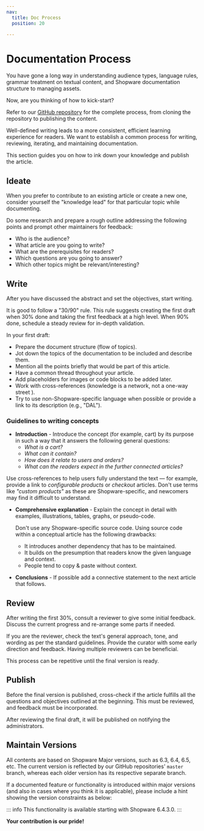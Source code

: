 ```yaml
---
nav:
  title: Doc Process
  position: 20

---
```


# Documentation Process

You have gone a long way in understanding audience types, language rules, grammar treatment on textual content, and Shopware documentation structure to managing assets.

Now, are you thinking of how to kick-start?

Refer to our [GitHub repository](https://github.com/shopware/docs) for the complete process, from cloning the repository to publishing the content.

Well-defined writing leads to a more consistent, efficient learning experience for readers. We want to establish a common process for writing, reviewing, iterating, and maintaining documentation.

This section guides you on how to ink down your knowledge and publish the article.

## Ideate

When you prefer to contribute to an existing article or create a new one, consider yourself the "knowledge lead" for that particular topic while documenting.

Do some research and prepare a rough outline addressing the following points and prompt other maintainers for feedback:

* Who is the audience?
* What article are you going to write?
* What are the prerequisites for readers?
* Which questions are you going to answer?
* Which other topics might be relevant/interesting?

## Write

After you have discussed the abstract and set the objectives, start writing.

It is good to follow a "30/90" rule. This rule suggests creating the first draft when 30% done and taking the first feedback at a high level. When 90% done, schedule a steady review for in-depth validation.

In your first draft:

* Prepare the document structure (flow of topics).
* Jot down the topics of the documentation to be included and describe them.
* Mention all the points briefly that would be part of this article.
* Have a common thread throughout your article.
* Add placeholders for images or code blocks to be added later.
* Work with cross-references \(knowledge is a network, not a one-way street \).
* Try to use non-Shopware-specific language when possible or provide a link to its description (e.g., "DAL").

### Guidelines to writing concepts

* **Introduction** - Introduce the concept (for example, cart) by its purpose in such a way that it answers the following general questions:
  * *What is a cart?*
  * *What can it contain?*
  * *How does it relate to users and orders?*
  * *What can the readers expect in the further connected articles?*

Use cross-references to help users fully understand the text — for example, provide a link to *configurable products* or *checkout* articles. Don't use terms like *"custom products"* as these are Shopware-specific, and newcomers may find it difficult to understand.

* **Comprehensive explanation** - Explain the concept in detail with examples, illustrations, tables, graphs, or pseudo-code.

  Don't use any Shopware-specific source code. Using source code within a conceptual article has the following drawbacks:
  * It introduces another dependency that has to be maintained.
  * It builds on the presumption that readers know the given language and context.
  * People tend to copy & paste without context.

* **Conclusions** - If possible add a connective statement to the next article that follows.

## Review

After writing the first 30%, consult a reviewer to give some initial feedback. Discuss the current progress and re-arrange some parts if needed.

If you are the reviewer, check the text's general approach, tone, and wording as per the standard guidelines. Provide the curator with some early direction and feedback. Having multiple reviewers can be beneficial.

This process can be repetitive until the final version is ready.

## Publish

Before the final version is published, cross-check if the article fulfills all the questions and objectives outlined at the beginning. This must be reviewed, and feedback must be incorporated.

After reviewing the final draft, it will be published on notifying the administrators.

## Maintain Versions

All contents are based on Shopware Major versions, such as 6.3, 6.4, 6.5, etc. The current version is reflected by our GitHub repositories' `master` branch, whereas each older version has its respective separate branch.

If a documented feature or functionality is introduced within major versions (and also in cases where you think it is applicable), please include a hint showing the version constraints as below:

::: info
This functionality is available starting with Shopware 6.4.3.0.
:::



**Your contribution is our pride!**
